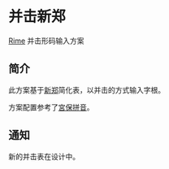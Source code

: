 # 并击新郑

[Rime](https://rime.im/) 并击形码输入方案

## 简介

此方案基于[新郑](https://github.com/chenlin014/xingzheng)简化表，以并击的方式输入字根。

方案配置参考了[宮保拼音](https://github.com/rime/rime-combo-pinyin)。

## 通知

新的并击表在设计中。
